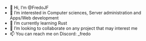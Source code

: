 - 👋 Hi, I’m @FredoJF
- 👀 I’m interested in Computer sciences, Server administration and Apps/Web development
- 🌱 I’m currently learning Rust
- 💞️ I’m looking to collaborate on any project that may interest me
- 📫 You can reach me on Discord: _fredo

<!---
FredoJF/FredoJF is a ✨ special ✨ repository because its `README.md` (this file) appears on your GitHub profile.
You can click the Preview link to take a look at your changes.
--->
